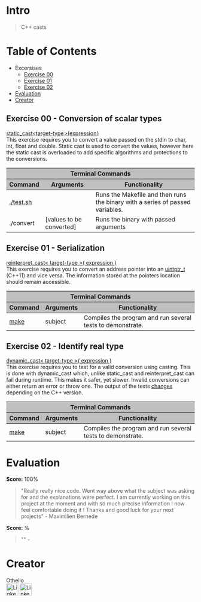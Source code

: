 # Intro
> C++ casts

# Table of Contents
- Excersises
  - [Exercise 00](#exercise-00---conversion-of-scalar-types)
  - [Exercise 01](#exercise-01---serialization)
  - [Exercise 02](#exercise-02---identify-real-type)
- [Evaluation](#evaluation)
- [Creator](#creator)

## Exercise 00 - Conversion of scalar types
[static_cast<target-type ﻿>(expression ﻿)](https://en.cppreference.com/w/cpp/language/static_cast)<br>
This exercise requires you to convert a value passed on the stdin to char, int, float and double.
Static cast is used to convert the values, however here the static cast is overloaded to add specific algorithms and protections to the conversions.

<table>
	<thead style="background-color: #C0C0C0;">
		<tr><th colspan="3">Terminal Commands</th></tr>
		<tr>
			<th>Command</th>
			<th>Arguments</th>
			<th>Functionality</th>
		</tr>
	</thead>
	<tbody>
		<tr>
			<td><a href="ex00/test.sh" target="_blank">./test.sh</a></td>
			<td></td>
			<td>Runs the Makefile and then runs the binary with a series of passed variables.</td>
		</tr>
		<tr>
			<td>./convert</td>
			<td>[values to be converted]</td>
			<td>Runs the binary with passed arguments</td>
		</tr>
  </tbody>
</table>

## Exercise 01 - Serialization
[reinterpret_cast< target-type >( expression )](https://en.cppreference.com/w/cpp/language/reinterpret_cast)<br>
This exercise requires you to convert an address pointer into an [uintptr_t](https://en.cppreference.com/w/cpp/types/integer) (C++11) and vice versa. The information stored at the pointers location should remain accessible.

<table>
	<thead style="background-color: #C0C0C0;">
		<tr><th colspan="3">Terminal Commands</th></tr>
		<tr>
			<th>Command</th>
			<th>Arguments</th>
			<th>Functionality</th>
		</tr>
	</thead>
	<tbody>
		<tr>
			<td><a href="ex01/Makefile#L22" target="_blank">make</a></td>
			<td>subject</td>
			<td>Compiles the program and run several tests to demonstrate.</td>
		</tr>
  </tbody>
</table>

## Exercise 02 - Identify real type
[dynamic_cast< target-type >( expression )](https://en.cppreference.com/w/cpp/language/dynamic_cast)<br>
This exercise requires you to test for a valid conversion using casting. This is done with dynamic_cast which, unlike static_cast and reinterpret_cast can fail during runtime. This makes it safer, yet slower. Invalid conversions can either return an error or throw one.
The output of the tests [changes](ex02/main.cpp#L112) depending on the C++ version.

<table>
	<thead style="background-color: #C0C0C0;">
		<tr><th colspan="3">Terminal Commands</th></tr>
		<tr>
			<th>Command</th>
			<th>Arguments</th>
			<th>Functionality</th>
		</tr>
	</thead>
	<tbody>
		<tr>
			<td><a href="ex02/Makefile#L22" target="_blank">make</a></td>
			<td>subject</td>
			<td>Compiles the program and run several tests to demonstrate.</td>
		</tr>
  </tbody>
</table>

# Evaluation
**Score:** 100%
> "Really really nice code. Went way above what the subject was asking for and the explanations were perfect. I am currently working on this project at the moment and with so much precise information I now feel comfortable doing it ! Thanks and good luck for your next projects"
> 		- Maximilien Bernede

**Score:** %
> ""
> 		- 
> 
# Creator
Othello<br>
[<img alt="LinkedIn" height="32px" src="https://github.githubassets.com/images/modules/logos_page/GitHub-Mark.png" target="_blank" />](https://github.com/OthelloPlusPlus)
[<img alt="LinkedIn" height="32px" src="https://upload.wikimedia.org/wikipedia/commons/thumb/c/ca/LinkedIn_logo_initials.png/600px-LinkedIn_logo_initials.png" target="_blank" />](https://nl.linkedin.com/in/orlando-hengelmolen)
